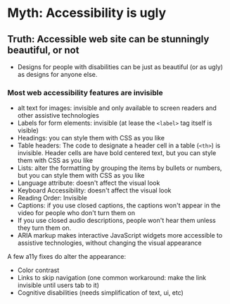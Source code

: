 # Myth: Accessibility is ugly

## Truth: Accessible web site can be stunningly beautiful, or not

- Designs for people with disabilities can be just as beautiful (or as ugly) as designs for anyone else.

### Most web accessibility features are invisible

- alt text for images: invisible and only available to screen readers and other assistive technologies
- Labels for form elements: invisible (at lease the `<label>` tag itself is visible)
- Headings: you can style them with CSS as you like
- Table headers: The code to designate a header cell in a table (`<th>`) is invisible. Header cells are have bold centered text, but you can style them with CSS as you like
- Lists: alter the formatting by grouping the items by bullets or numbers, but you can style them with CSS as you like
- Language attribute: doesn't affect the visual look
- Keyboard Accessibility: doesn't affect the visual look
- Reading Order: Invisible
- Captions: if you use closed captions, the captions won't appear in the video for people who don't turn them on
- If you use closed audio descriptions, people won't hear them unless they turn them on.
- ARIA markup makes interactive JavaScript widgets more accessible to assistive technologies, without changing the visual appearance

A few a11y fixes do alter the appearance:

- Color contrast
- Links to skip navigation (one common workaround: make the link invisible until users tab to it)
- Cognitive disabilities (needs simplification of text, ui, etc)
